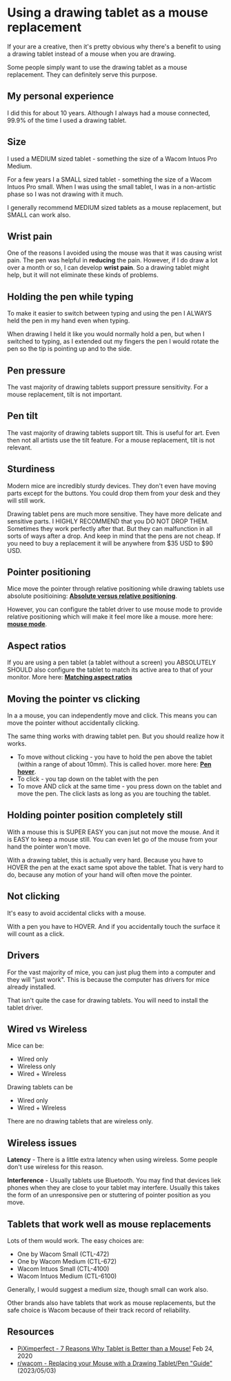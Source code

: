 # Using a drawing tablet as a mouse replacement

If your are a creative, then it's pretty obvious why there's a benefit to using a drawing tablet instead of a mouse when you are drawing.

Some people simply want to use the drawing tablet as a mouse replacement. They can definitely serve this purpose. &#x20;

## **My personal experience**

I did this for about 10 years. Although I always had a mouse connected, 99.9% of the time I used a drawing tablet.

## **Size**

I used a MEDIUM sized tablet - something the size of a Wacom Intuos Pro Medium. &#x20;

For a few years I a SMALL sized tablet - something the size of a Wacom Intuos Pro small. When I was using the small tablet, I was in a non-artistic phase so I was not drawing with it much.

I generally recommend MEDIUM sized tablets as a mouse replacement, but SMALL can work also.

## **Wrist pain**

One of the reasons I avoided using the mouse was that it was causing wrist pain. The pen was helpful in **reducing** the pain. However, if I do draw a lot over a month or so, I can develop **wrist pain**. So a drawing tablet might help, but it will not eliminate these kinds of problems.

## **Holding the pen while typing**

To make it easier to switch between typing and using the pen I ALWAYS held the pen in my hand even when typing.

When drawing I held it like you would normally hold a pen, but when I switched to typing, as I extended out my fingers the pen I would rotate the pen so the tip is pointing up and to the side.&#x20;

## Pen pressure

The vast majority of drawing tablets support pressure sensitivity. For a mouse replacement, tilt is not important.

## Pen tilt

The vast majority of drawing tablets support tilt. This is useful for art. Even then not all artists use the tilt feature. For a mouse replacement, tilt is not relevant.

## Sturdiness

Modern mice are incredibly sturdy devices. They don't even have moving parts except for the buttons. You could drop them from your desk and they will still work.

Drawing tablet pens are much more sensitive. They have more delicate and sensitive parts. I HIGHLY RECOMMEND that you DO NOT DROP THEM. Sometimes they work perfectly after that. But they can malfunction in all sorts of ways after a drop. And keep in mind that the pens are not cheap.  If you need to buy a replacement it will be anywhere from $35 USD to $90 USD.&#x20;

## Pointer positioning

Mice move the pointer through relative positioning while drawing tablets use absolute positioining: [**Absolute versus relative positioning**](../../core-features/absolute-versus-relative-positioning.md).

However, you can configure the tablet driver to use mouse mode to provide relative positioning which will make it feel more like a mouse. more here: [**mouse mode**](../../core-features/mouse-mode.md). &#x20;

## Aspect ratios

If you are using a pen tablet (a tablet without a screen) you ABSOLUTELY SHOULD also configure the tablet to match its active area to that of your monitor. More here: [**Matching aspect ratios**](../customizing-your-experience/matching-aspect-ratios.md)&#x20;

## Moving the pointer vs clicking

In a a mouse, you can independently move and click. This means you can move the pointer without accidentally clicking.

The same thing works with drawing tablet pen. But you should realize how it works.

* To move without clicking - you have to hold the pen above the tablet (within a range of about 10mm). This is called hover. more here: [**Pen hover**](../../core-features/pen-hover.md).&#x20;
* To click - you tap down on the tablet with the pen
* To move AND click at the same time - you press down on the tablet and move the pen. The click lasts as long as you are touching the tablet.

## Holding pointer position completely still

With a mouse this is SUPER EASY you can jsut not move the mouse. And it is EASY to keep a mouse still. You can even let go of the mouse from your hand the pointer won't move.

With a drawing tablet, this is actually very hard. Because you have to HOVER the pen at the exact same spot above the tablet. That is very hard to do, because any motion of your hand will often move the pointer.&#x20;

## Not clicking

It's easy to avoid accidental clicks with a mouse.&#x20;

With a pen you have to HOVER. And if you accidentally touch the surface it will count as a click.

## Drivers

For the vast majority of mice, you can just plug them into a computer and they will "just work". This is because the computer has drivers for mice already installed.

That isn't quite the case for drawing tablets. You will need to install the tablet driver.

## Wired vs Wireless

Mice can be:

* Wired only
* Wireless only
* Wired + Wireless

Drawing tablets can be

* Wired only
* Wired + Wireless

There are no drawing tablets that are wireless only.

## Wireless issues&#x20;

**Latency** - There is a little extra latency when using wireless. Some people don't use wireless for this reason.

**Interference** - Usually tablets use Bluetooth. You may find that devices liek phones when they are close to your tablet may interfere. Usually this takes the form of an unresponsive pen or stuttering of pointer position as you move.

## Tablets that work well as mouse replacements

Lots of them would work. The easy choices are:

* One by Wacom Small (CTL-472)
* One by Wacom Medium (CTL-672)&#x20;
* Wacom Intuos Small (CTL-4100)
* Wacom Intuos Medium (CTL-6100)

Generally, I would suggest a medium size, though small can work also.

Other brands also have tablets that work as mouse replacements, but the safe choice is Wacom because of their track record of reliability.&#x20;

## Resources

* [PiXimperfect - 7 Reasons Why Tablet is Better than a Mouse!](https://www.youtube.com/watch?v=9yTA1P8SrqI) Feb 24, 2020
* [r/wacom - Replacing your Mouse with a Drawing Tablet/Pen "Guide"](https://www.reddit.com/r/wacom/comments/136u00y/replacing\_your\_mouse\_with\_a\_drawing\_tabletpen/) (2023/05/03)&#x20;
